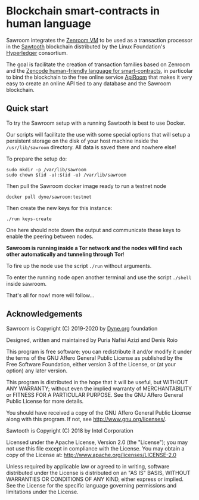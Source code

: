 # Blockchain smart-contracts in human language

Sawroom integrates the [Zenroom VM](https://zenroom.org) to be used as a transaction processor in the [Sawtooth](https://sawtooth.hyperledger.org/) blockchain distributed by the Linux Foundation's [Hyperledger](https://www.hyperledger.org/) consortium.

The goal is facilitate the creation of transaction families based on Zenroom and the [Zencode human-friendly language for smart-contracts](https://decodeproject.eu/blog/smart-contracts-english-speaker), in particolar to bind the blockchain to the free online service [ApiRoom](https://apiroom.net) that makes it very easy to create an online API tied to any database and the Sawroom blockchain.

## Quick start

To try the Sawroom setup with a running Sawtooth is best to use Docker.

Our scripts will facilitate the use with some special options that
will setup a persistent storage on the disk of your host machine
inside the `/usr/lib/sawroom` directory. All data is saved there and
nowhere else!

To prepare the setup do:

```
sudo mkdir -p /var/lib/sawroom
sudo chown $(id -u):$(id -u) /var/lib/sawroom
```

Then pull the Sawroom docker image ready to run a testnet node

```
docker pull dyne/sawroom:testnet
```

Then create the new keys for this instance:

```
./run keys-create
```

One here should note down the output and communicate these keys to
enable the peering between nodes.

**Sawroom is running inside a Tor network and the nodes will find each
other automatically and tunneling through Tor**!

To fire up the node use the script `./run` without arguments.

To enter the running node open another terminal and use the script `./shell` inside sawroom.


That's all for now! more will follow...

## Acknowledgements

Sawroom is Copyright (C) 2019-2020 by [Dyne.org](https://www.dyne.org) foundation

Designed, written and maintained by Puria Nafisi Azizi and Denis Roio
    
This program is free software: you can redistribute it and/or modify
it under the terms of the GNU Affero General Public License as
published by the Free Software Foundation, either version 3 of the
License, or (at your option) any later version.
    
This program is distributed in the hope that it will be useful, but
WITHOUT ANY WARRANTY; without even the implied warranty of
MERCHANTABILITY or FITNESS FOR A PARTICULAR PURPOSE.  See the GNU
Affero General Public License for more details.
    
You should have received a copy of the GNU Affero General Public License along with this program.  If not, see <http://www.gnu.org/licenses/>.

Sawtooth is Copyright (C) 2018 by Intel Corporation

Licensed under the Apache License, Version 2.0 (the "License"); you
may not use this file except in compliance with the License. You may
obtain a copy of the License at:
http://www.apache.org/licenses/LICENSE-2.0

Unless required by applicable law or agreed to in writing, software
distributed under the License is distributed on an "AS IS" BASIS,
WITHOUT WARRANTIES OR CONDITIONS OF ANY KIND, either express or
implied.  See the License for the specific language governing
permissions and limitations under the License.
